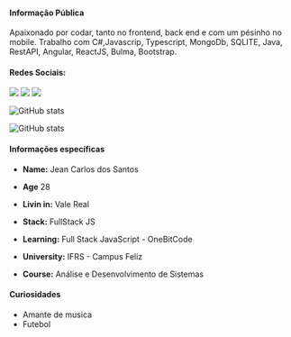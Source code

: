 #### Informação Pública

Apaixonado por codar, tanto no frontend, back end e com um pésinho no mobile. Trabalho com C#,Javascrip, Typescript, MongoDb, SQLITE, Java, RestAPI, Angular, ReactJS, Bulma, Bootstrap.

#### Redes Sociais: 
[<img src="https://img.shields.io/badge/linkedin-%230077B5.svg?&style=for-the-badge&logo=linkedin&logoColor=white" />](https://www.linkedin.com/in/jeandossantosmd/) [<img src = "https://img.shields.io/badge/instagram-%23E4405F.svg?&style=for-the-badge&logo=instagram&logoColor=white">](https://www.instagram.com/eujean_santos/)
[<img src="https://img.shields.io/badge/Twitter-1DA1F2?style=for-the-badge&logo=twitter&logoColor=white">](https://twitter.com/jean_he4rt)

![GitHub stats](https://github-readme-stats.vercel.app/api?username=jeancsm94&show-icons=true) 

![GitHub stats](https://github-readme-stats.vercel.app/api/top-langs?username=jeancsm94&show-icons=true) 

#### Informações específicas

- **Name:** Jean Carlos dos Santos

- **Age** 28

- **Livin in:** Vale Real

- **Stack:** FullStack JS

- **Learning:** Full Stack JavaScript - OneBitCode

- **University:** IFRS - Campus Feliz

- **Course:** Análise e Desenvolvimento de Sistemas

#### Curiosidades

- Amante de musica
- Futebol


